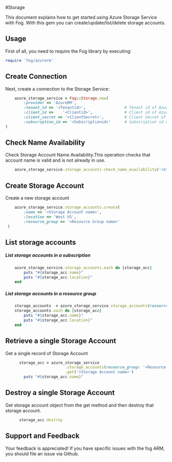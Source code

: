 #Storage

This document explains how to get started using Azure Storage Service with Fog. With this gem you can create/update/list/delete storage accounts.

## Usage

First of all, you need to require the Fog library by executing:

```ruby
require 'fog/azurerm'
```

## Create Connection

Next, create a connection to the Storage Service:

```ruby
    azure_storage_service = Fog::Storage.new(
        :provider => 'AzureRM',
        :tenant_id => '<Tenantid>',                 # Tenant id of Azure Active Directory Application
        :client_id =>    '<Clientid>',              # Client id of Azure Active Directory Application
        :client_secret => '<ClientSecret>',         # Client Secret of Azure Active Directory Application
        :subscription_id => '<Subscriptionid>'      # Subscription id of an Azure Account
)
```
## Check Name Availability 

Check Storage Account Name Availability.This operation checks that account name is valid and is not already in use.

```ruby
    azure_storage_service.storage_accounts.check_name_availability('<Storage Account name>')
```

## Create Storage Account

Create a new storage account

```ruby
    azure_storage_service.storage_accounts.create(
        :name => '<Storage Account name>',
        :location => 'West US',
        :resource_group => '<Resource Group name>'
 )
```
## List storage accounts

##### List storage accounts in a subscription

```ruby
    azure_storage_service.storage_accounts.each do |storage_acc|
        puts "#{storage_acc.name}"
        puts "#{storage_acc.location}"
    end
```
##### List storage accounts in a resource group

```ruby
    storage_accounts  = azure_storage_service.storage_accounts(resource_group: '<Resource Group name>')
    storage_accounts.each do |storage_acc|
        puts "#{storage_acc.name}"
        puts "#{storage_acc.location}"
    end
```

## Retrieve a single Storage Account

Get a single record of Storage Account

```ruby
      storage_acc = azure_storage_service
                          .storage_accounts(resource_group: '<Resource Group name>')
                          .get('<Storage Account name>')
        puts "#{storage_acc.name}"
```

## Destroy a single Storage Account

Get storage account object from the get method and then destroy that storage account.

```ruby
      storage_acc.destroy
```

## Support and Feedback
Your feedback is appreciated! If you have specific issues with the fog ARM, you should file an issue via Github.




